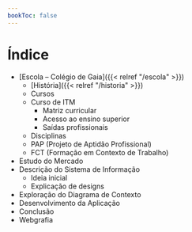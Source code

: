 ```yaml
---
bookToc: false
---
```


# Índice

- [Escola – Colégio de Gaia]({{< relref "/escola" >}})
  - [História]({{< relref "/historia" >}})
  - Cursos
  - Curso de ITM
    - Matriz curricular
    - Acesso ao ensino superior
    - Saídas profissionais
  -	Disciplinas
  - PAP (Projeto de Aptidão Profissional)
  - FCT (Formação em Contexto de Trabalho)
- Estudo do Mercado
- Descrição do Sistema de Informação
  - Ideia inicial
  - Explicação de designs
- Exploração do Diagrama de Contexto
-	Desenvolvimento da Aplicação
-	Conclusão
-	Webgrafia
